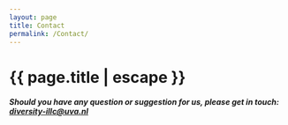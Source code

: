 ```yaml
---
layout: page
title: Contact
permalink: /Contact/
---
```


<h1 class="page-title">{{ page.title | escape }}</h1>

<h5> Should you have any question or suggestion for us, please get in touch: <a href="mailto:diversity-illc@uva.nl">diversity-illc@uva.nl</a></h5>
